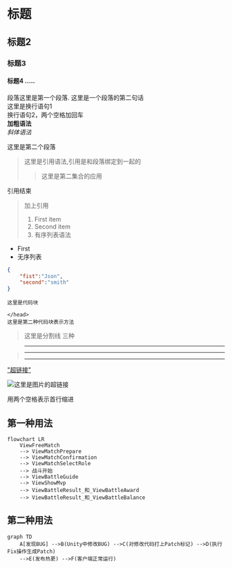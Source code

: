 # 标题
## 标题2
### 标题3
#### 标题4 .....

段落这里是第一个段落. 
 这里是一个段落的第二句话<br> 这里是换行语句1  
 换行语句2，两个空格加回车  
 **加粗语法**<br>
 *斜体语法*

 
 这里是第二个段落
 >这里是引用语法,引用是和段落绑定到一起的
 >
 >> 这里是第二集合的应用<br>

 引用结束

> 加上引用
> 1. First item
> 2. Second item
> 3. 有序列表语法
 
 - First
 - 无序列表

~~~json
{
    "fist":"Json",
    "second":"smith"
}   
~~~

~~~
这里是代码块
~~~

    </head>
    这里是第二种代码块表示方法

>这里是分割线 三种

>***

>---
>___



["超链接"](https://www.baidu.com "超链接的Title")

![这里是图片的超链接](./MDPic/bnq_7.png)

用两个空格表示首行缩进

## 第一种用法
```mermaid
flowchart LR
    ViewFreeMatch 
    --> ViewMatchPrepare
    --> ViewMatchConfirmation
    --> ViewMatchSelectRole
    --> 战斗开始
    --> ViewBattleGuide
    --> ViewShowMvp
    --> ViewBattleResult_和_ViewBattleAward
    --> ViewBattleResult_和_ViewBattleBalance
```

## 第二种用法
```mermaid
graph TD
    A[发现BUG] -->B(Unity中修改BUG) -->C(对修改代码打上Patch标记) -->D(执行Fix操作生成Patch) 
	-->E(发布热更) -->F(客户端正常运行)
```
